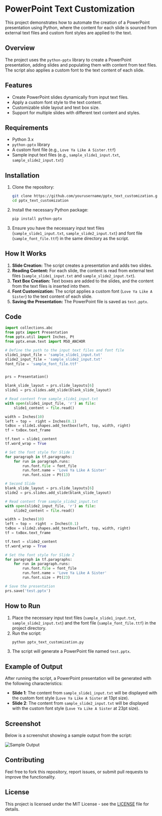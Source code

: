 # PowerPoint Text Customization

This project demonstrates how to automate the creation of a PowerPoint presentation using Python, where the content for each slide is sourced from external text files and custom font styles are applied to the text.

## Overview

The project uses the `python-pptx` library to create a PowerPoint presentation, adding slides and populating them with content from text files. The script also applies a custom font to the text content of each slide.

## Features

- Create PowerPoint slides dynamically from input text files.
- Apply a custom font style to the text content.
- Customizable slide layout and text box size.
- Support for multiple slides with different text content and styles.

## Requirements

- Python 3.x
- `python-pptx` library
- A custom font file (e.g., `Love Ya Like A Sister.ttf`)
- Sample input text files (e.g., `sample_slide1_input.txt`, `sample_slide2_input.txt`)

## Installation

1. Clone the repository:
   ```bash
   git clone https://github.com/yourusername/pptx_text_customization.git
   cd pptx_text_customization
   ```

2. Install the necessary Python package:
   ```bash
   pip install python-pptx
   ```

3. Ensure you have the necessary input text files (`sample_slide1_input.txt`, `sample_slide2_input.txt`) and font file (`sample_font_file.ttf`) in the same directory as the script.

## How It Works

1. **Slide Creation:** The script creates a presentation and adds two slides.
2. **Reading Content:** For each slide, the content is read from external text files (`sample_slide1_input.txt` and `sample_slide2_input.txt`).
3. **Text Box Creation:** Text boxes are added to the slides, and the content from the text files is inserted into them.
4. **Font Customization:** The script applies a custom font (`Love Ya Like A Sister`) to the text content of each slide.
5. **Saving the Presentation:** The PowerPoint file is saved as `test.pptx`.

## Code

```python
import collections.abc
from pptx import Presentation
from pptx.util import Inches, Pt
from pptx.enum.text import MSO_ANCHOR

# Define the path to the input text files and font file
slide1_input_file = 'sample_slide1_input.txt'
slide2_input_file = 'sample_slide2_input.txt'
font_file = 'sample_font_file.ttf'


prs = Presentation()

blank_slide_layout = prs.slide_layouts[6]
slide1 = prs.slides.add_slide(blank_slide_layout)

# Read content from sample_slide1_input.txt
with open(slide1_input_file, 'r') as file:
    slide1_content = file.read()

width = Inches(10)
left = top =  right = Inches(0.1)
txBox = slide1.shapes.add_textbox(left, top, width, right)
tf = txBox.text_frame

tf.text = slide1_content
tf.word_wrap = True

# Set the font style for Slide 1
for paragraph in tf.paragraphs:
    for run in paragraph.runs:
        run.font.file = font_file
        run.font.name = 'Love Ya Like A Sister'
        run.font.size = Pt(13)

# Second Slide
blank_slide_layout = prs.slide_layouts[6]
slide2 = prs.slides.add_slide(blank_slide_layout)

# Read content from sample_slide2_input.txt
with open(slide2_input_file, 'r') as file:
    slide2_content = file.read()

width = Inches(10)
left = top =  right  = Inches(0.1)
txBox = slide2.shapes.add_textbox(left, top, width, right)
tf = txBox.text_frame

tf.text = slide2_content
tf.word_wrap = True

# Set the font style for Slide 2
for paragraph in tf.paragraphs:
    for run in paragraph.runs:
        run.font.file = font_file
        run.font.name = 'Love Ya Like A Sister'
        run.font.size = Pt(23)

# Save the presentation
prs.save('test.pptx')
```

## How to Run

1. Place the necessary input text files (`sample_slide1_input.txt`, `sample_slide2_input.txt`) and the font file (`sample_font_file.ttf`) in the project directory.
2. Run the script:
   ```bash
   python pptx_text_customization.py
   ```
3. The script will generate a PowerPoint file named `test.pptx`.

## Example of Output

After running the script, a PowerPoint presentation will be generated with the following characteristics:
- **Slide 1**: The content from `sample_slide1_input.txt` will be displayed with the custom font style (`Love Ya Like A Sister` at 13pt size).
- **Slide 2**: The content from `sample_slide2_input.txt` will be displayed with the custom font style (`Love Ya Like A Sister` at 23pt size).

## Screenshot

Below is a screenshot showing a sample output from the script:

![Sample Output](https://github.com/yourusername/pptx_text_customization/assets/yourimage)

## Contributing

Feel free to fork this repository, report issues, or submit pull requests to improve the functionality.

## License

This project is licensed under the MIT License - see the [LICENSE](LICENSE) file for details.
